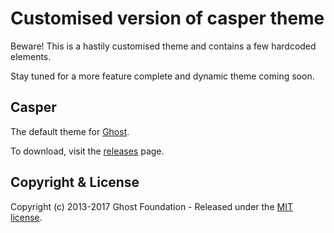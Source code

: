 # Customised version of casper theme

Beware! This is a hastily customised theme and contains a few hardcoded elements.

Stay tuned for a more feature complete and dynamic theme coming soon.

## Casper

The default theme for [Ghost](http://github.com/tryghost/ghost/).

To download, visit the [releases](https://github.com/TryGhost/Casper/releases) page.

## Copyright & License

Copyright (c) 2013-2017 Ghost Foundation - Released under the [MIT license](LICENSE).
